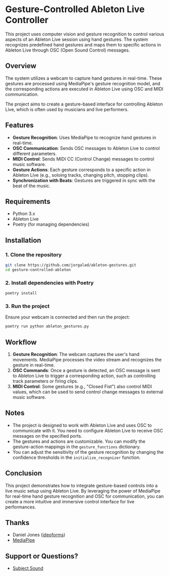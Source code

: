 

# Gesture-Controlled Ableton Live Controller

This project uses computer vision and gesture recognition to control various aspects of an Ableton Live session using hand gestures. The system recognizes predefined hand gestures and maps them to specific actions in Ableton Live through OSC (Open Sound Control) messages.

## Overview

The system utilizes a webcam to capture hand gestures in real-time. These gestures are processed using MediaPipe's gesture recognition model, and the corresponding actions are executed in Ableton Live using OSC and MIDI communication.

The project aims to create a gesture-based interface for controlling Ableton Live, which is often used by musicians and live performers.

## Features

- **Gesture Recognition**: Uses MediaPipe to recognize hand gestures in real-time.
- **OSC Communication**: Sends OSC messages to Ableton Live to control different parameters.
- **MIDI Control**: Sends MIDI CC (Control Change) messages to control music software.
- **Gesture Actions**: Each gesture corresponds to a specific action in Ableton Live (e.g., soloing tracks, changing pitch, stopping clips).
- **Synchronization with Beats**: Gestures are triggered in sync with the beat of the music.

## Requirements

- Python 3.x
- Ableton Live 
- Poetry (for managing dependencies)

## Installation

### 1. Clone the repository

```bash
git clone https://github.com/jorgalad/ableton-gestures.git
cd gesture-controlled-ableton
```

### 2. Install dependencies with Poetry

```bash
poetry install
```

### 3. Run the project

Ensure your webcam is connected and then run the project:

```bash
poetry run python ableton_gestures.py
```

## Workflow

1. **Gesture Recognition**: The webcam captures the user's hand movements. MediaPipe processes the video stream and recognizes the gesture in real-time.
2. **OSC Commands**: Once a gesture is detected, an OSC message is sent to Ableton Live to trigger a corresponding action, such as controlling track parameters or firing clips.
3. **MIDI Control**: Some gestures (e.g., "Closed Fist") also control MIDI values, which can be used to send control change messages to external music software.

## Notes

- The project is designed to work with Ableton Live and uses OSC to communicate with it. You need to configure Ableton Live to receive OSC messages on the specified ports.
- The gestures and actions are customizable. You can modify the gesture-action mappings in the `gesture_functions` dictionary.
- You can adjust the sensitivity of the gesture recognition by changing the confidence thresholds in the `initialize_recognizer` function.

## Conclusion

This project demonstrates how to integrate gesture-based controls into a live music setup using Ableton Live. By leveraging the power of MediaPipe for real-time hand gesture recognition and OSC for communication, you can create a more intuitive and immersive control interface for live performances.



## Thanks
- Daniel Jones ([ideoforms](https://github.com/ideoforms)) 
- [MediaPipe](https://ai.google.dev/edge/mediapipe/solutions/guide)

## Support or Questions?
- [Subject Sound](http://www.courses.subjectsound.com)